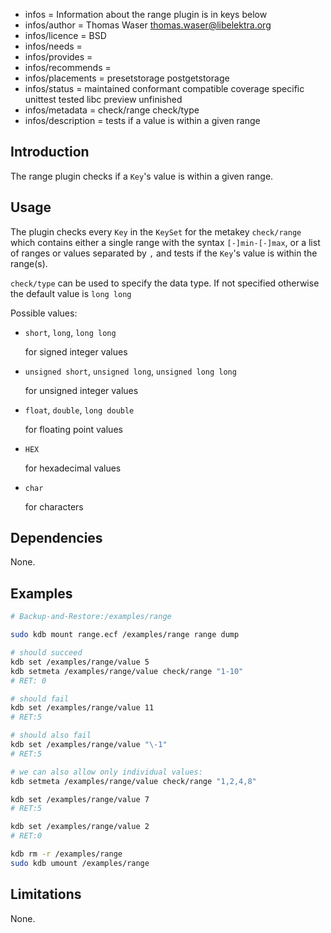 - infos = Information about the range plugin is in keys below
- infos/author = Thomas Waser <thomas.waser@libelektra.org>
- infos/licence = BSD
- infos/needs =
- infos/provides =
- infos/recommends =
- infos/placements = presetstorage postgetstorage
- infos/status = maintained conformant compatible coverage specific unittest tested libc preview unfinished
- infos/metadata = check/range check/type
- infos/description = tests if a value is within a given range

## Introduction

The range plugin checks if a `Key`'s value is within a given range.

## Usage

The plugin checks every `Key` in the `KeySet` for the metakey `check/range` which contains either a single range with the syntax `[-]min-[-]max`, or a list of ranges or values separated by `,` and tests if the `Key`'s value is within the range(s).

`check/type` can be used to specify the data type. If not specified otherwise the default value is `long long`

Possible values:

* `short`, `long`, `long long`

   for signed integer values

* `unsigned short`, `unsigned long`, `unsigned long long`

   for unsigned integer values

* `float`, `double`, `long double`

   for floating point values

* `HEX`

   for hexadecimal values

* `char`

   for characters


## Dependencies

None.

## Examples

```sh
# Backup-and-Restore:/examples/range

sudo kdb mount range.ecf /examples/range range dump

# should succeed
kdb set /examples/range/value 5
kdb setmeta /examples/range/value check/range "1-10"
# RET: 0

# should fail
kdb set /examples/range/value 11
# RET:5

# should also fail
kdb set /examples/range/value "\-1"
# RET:5

# we can also allow only individual values:
kdb setmeta /examples/range/value check/range "1,2,4,8"

kdb set /examples/range/value 7
# RET:5

kdb set /examples/range/value 2
# RET:0

kdb rm -r /examples/range
sudo kdb umount /examples/range
```

## Limitations

None.
